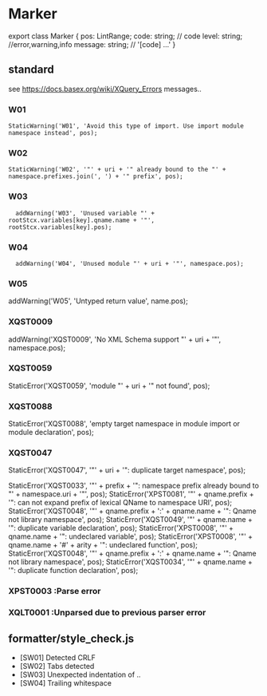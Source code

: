 # Marker

 export class Marker {
    pos: LintRange;
    code: string; // code
    level: string; //error,warning,info 
    message: string; // '[code] ...'
  }
  
## standard
see https://docs.basex.org/wiki/XQuery_Errors
messages..
### W01

`StaticWarning('W01', 'Avoid this type of import. Use import module namespace instead', pos);`
### W02
`StaticWarning('W02', '"' + uri + '" already bound to the "' + namespace.prefixes.join(', ') + '" prefix', pos);`

### W03
```
  addWarning('W03', 'Unused variable "' + rootStcx.variables[key].qname.name + '"', rootStcx.variables[key].pos);
```  
### W04
``` 
  addWarning('W04', 'Unused module "' + uri + '"', namespace.pos);
```
### W05
  addWarning('W05', 'Untyped return value', name.pos);
### XQST0009
 addWarning('XQST0009', 'No XML Schema support "' + uri + '"', namespace.pos);
### XQST0059
StaticError('XQST0059', 'module "' + uri + '" not found', pos);
### XQST0088
StaticError('XQST0088', 'empty target namespace in module import or module declaration', pos);
### XQST0047
StaticError('XQST0047', '"' + uri + '": duplicate target namespace', pos);

StaticError('XQST0033', '"' + prefix + '": namespace prefix already bound to "' + namespace.uri + '"', pos);
StaticError('XPST0081', '"' + qname.prefix + '": can not expand prefix of lexical QName to namespace URI', pos);
StaticError('XQST0048', '"' + qname.prefix + ':' + qname.name + '": Qname not library namespace', pos);
StaticError('XQST0049', '"' + qname.name + '": duplicate variable declaration', pos);
StaticError('XPST0008', '"' + qname.name + '": undeclared variable', pos);
StaticError('XPST0008', '"' + qname.name + '#' + arity + '": undeclared function', pos);
StaticError('XQST0048', '"' + qname.prefix + ':' + qname.name + '": Qname not library namespace', pos);
StaticError('XQST0034', '"' + qname.name + '": duplicate function declaration', pos);

### XPST0003 :Parse error
### XQLT0001 :Unparsed due to previous parser error



## formatter/style_check.js

* [SW01] Detected CRLF
* [SW02] Tabs detected
* [SW03] Unexpected indentation of ..
* [SW04] Trailing whitespace

